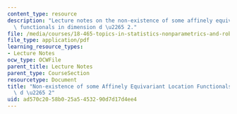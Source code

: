 ```yaml
---
content_type: resource
description: "Lecture notes on the non-existence of some affinely equivariant location\
  \ functionals in dimension d \u2265 2."
file: /media/courses/18-465-topics-in-statistics-nonparametrics-and-robustness-spring-2005/ad570c2058b025a5453290d7d17d4ee4_obenchain.pdf
file_type: application/pdf
learning_resource_types:
- Lecture Notes
ocw_type: OCWFile
parent_title: Lecture Notes
parent_type: CourseSection
resourcetype: Document
title: "Non-existence of some Affinely Equivariant Location Functionals in Dimension\
  \ d \u2265 2"
uid: ad570c20-58b0-25a5-4532-90d7d17d4ee4
---
```

